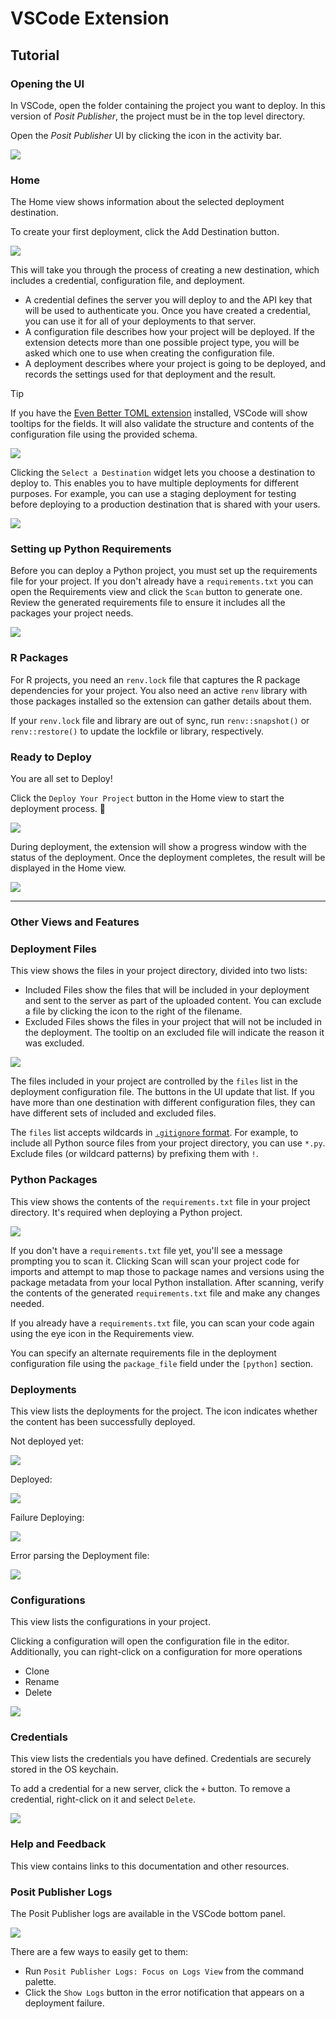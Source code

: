 # VSCode Extension

## Tutorial

### Opening the UI

In VSCode, open the folder containing the project you want to deploy. In this version of _Posit Publisher_, the project must be in the top level directory.

Open the _Posit Publisher_ UI by clicking the icon in the activity bar.

![](https://cdn.posit.co/publisher/assets/img/icon.png)

### Home

The Home view shows information about the selected deployment destination.

To create your first deployment, click the Add Destination button.

![](https://cdn.posit.co/publisher/assets/img/no-destinations.png)

This will take you through the process of creating a new destination,
which includes a credential, configuration file, and deployment.

- A credential defines the server you will deploy to and the API key that will be used to authenticate you. Once you have created a credential, you can use it for all of your deployments to that server.
- A configuration file describes how your project will be deployed. If the extension detects more than one possible project type, you will be asked which one to use when creating the configuration file.
- A deployment describes where your project is going to be deployed, and records the settings used for that deployment and the result.

> [!TIP]
> If you have the [Even Better TOML extension](https://marketplace.visualstudio.com/items?itemName=tamasfe.even-better-toml)
> installed, VSCode will show tooltips for the fields. It will also validate the
> structure and contents of the configuration file using the provided schema.

![](https://cdn.posit.co/publisher/assets/img/configuration-file-with-tooltip.png)

Clicking the `Select a Destination` widget lets you choose a destination to deploy to.
This enables you to have multiple deployments for different purposes. For example,
you can use a staging deployment for testing before deploying to a production
destination that is shared with your users.

![](https://cdn.posit.co/publisher/assets/img/home-view-expanded.png)

### Setting up Python Requirements

Before you can deploy a Python project, you must set up the requirements file
for your project. If you don't already have a `requirements.txt` you can open
the Requirements view and click the `Scan` button to generate one. Review
the generated requirements file to ensure it includes all the packages your
project needs.

![](https://cdn.posit.co/publisher/assets/img/requirements-view-init.png)

### R Packages

For R projects, you need an `renv.lock` file that captures the R package dependencies
for your project. You also need an active `renv` library with those packages installed
so the extension can gather details about them.

If your `renv.lock` file and library are out of sync, run `renv::snapshot()`
or `renv::restore()` to update the lockfile or library, respectively.

### Ready to Deploy

You are all set to Deploy!

Click the `Deploy Your Project` button in the Home view to start the deployment
process. :tada:

![](https://cdn.posit.co/publisher/assets/img/deploy-your-project.png)

During deployment, the extension will show a progress window with the status of the deployment.
Once the deployment completes, the result will be displayed in the Home view.

![](https://cdn.posit.co/publisher/assets/img/deployment-successful.png)

---

### Other Views and Features

### Deployment Files

This view shows the files in your project directory,
divided into two lists:

- Included Files show the files that will be included in your deployment and
  sent to the server as part of the uploaded content. You can exclude a file by
  clicking the icon to the right of the filename.
- Excluded Files shows the files in your project that will not be included in
  the deployment. The tooltip on an excluded file will indicate the reason it
  was excluded.

![](https://cdn.posit.co/publisher/assets/img/deployment-files-view.png)

The files included in your project are controlled by the `files` list in
the deployment configuration file. The buttons in the UI update that list.
If you have more than one destination with different configuration files,
they can have different sets of included and excluded files.

The `files` list accepts wildcards in [`.gitignore` format](https://git-scm.com/docs/gitignore).
For example, to include all Python source files from your project directory, you can use
`*.py`. Exclude files (or wildcard patterns) by prefixing them with `!`.

### Python Packages

This view shows the contents of the `requirements.txt` file in your
project directory. It's required when deploying a Python project.

![](https://cdn.posit.co/publisher/assets/img/python-packages.png)

If you don't have a `requirements.txt` file yet, you'll see a message prompting you to scan it. Clicking Scan will scan your project code for imports and attempt to map those to package names and versions using the package metadata from your local Python installation. After scanning, verify the contents of the generated `requirements.txt` file and make any changes needed.

If you already have a `requirements.txt` file, you can scan your code again using the eye icon in the Requirements view.

You can specify an alternate requirements file in the deployment configuration file using the `package_file` field under the `[python]` section.

### Deployments

This view lists the deployments for the project. The icon indicates
whether the content has been successfully deployed.

Not deployed yet:

![](https://cdn.posit.co/publisher/assets/img/pre-deployment.png)

Deployed:

![](https://cdn.posit.co/publisher/assets/img/deployment.png)

Failure Deploying:

![](https://cdn.posit.co/publisher/assets/img/deployment-publish-error.png)

Error parsing the Deployment file:

![](https://cdn.posit.co/publisher/assets/img/deployment-error.png)

### Configurations

This view lists the configurations in your project.

Clicking a configuration will open the configuration file in the editor.
Additionally, you can right-click on a configuration for more operations

- Clone
- Rename
- Delete

![](https://cdn.posit.co/publisher/assets/img/configurations.png)

### Credentials

This view lists the credentials you have defined.
Credentials are securely stored in the OS keychain.

To add a credential for a new server, click the `+` button.
To remove a credential, right-click on it and select `Delete`.

![](https://cdn.posit.co/publisher/assets/img/credentials.png)

### Help and Feedback

This view contains links to this documentation and other resources.

### Posit Publisher Logs

The Posit Publisher logs are available in the VSCode bottom panel.

![](https://cdn.posit.co/publisher/assets/img/deployment-logs.png)

There are a few ways to easily get to them:

- Run `Posit Publisher Logs: Focus on Logs View` from the command palette.
- Click the `Show Logs` button in the error notification that appears on a
  deployment failure.
